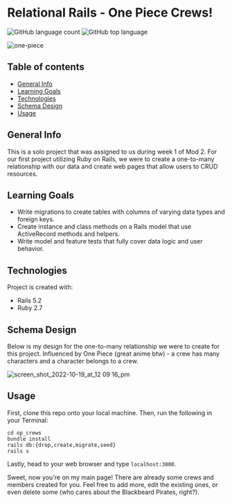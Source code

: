 # Relational Rails - One Piece Crews!

![GitHub language count](https://img.shields.io/github/languages/count/naomiyocum/op_crews)
![GitHub top language](https://img.shields.io/github/languages/top/naomiyocum/op_crews?color=yellow)

![one-piece](https://user-images.githubusercontent.com/102825498/196816536-5da9d3a7-aa27-47c0-bfbc-6e97f017dfec.jpeg)

## Table of contents
* [General Info](#general-info)
* [Learning Goals](#learning-goals)
* [Technologies](#technologies)
* [Schema Design](#schema-design)
* [Usage](#usage)

## General Info
This is a solo project that was assigned to us during week 1 of Mod 2. For our first project utilizing Ruby on Rails, we were to create a one-to-many relationship with our data and create web pages that allow users to CRUD resources.

## Learning Goals
* Write migrations to create tables with columns of varying data types and foreign keys.
* Create instance and class methods on a Rails model that use ActiveRecord methods and helpers.
* Write model and feature tests that fully cover data logic and user behavior.

## Technologies
Project is created with:
* Rails 5.2
* Ruby 2.7

## Schema Design
Below is my design for the one-to-many relationship we were to create for this project. 
Influenced by One Piece (great anime btw) - a crew has many characters and a character belongs to a crew.

![screen_shot_2022-10-19_at_12 09 16_pm](https://user-images.githubusercontent.com/102825498/196771136-2f9e938b-acc6-4d7f-aa30-2a74d478873b.png)

## Usage

First, clone this repo onto your local machine.
Then, run the following in your Terminal:

```
cd op_crews
bundle install
rails db:{drop,create,migrate,seed}
rails s
```
Lastly, head to your web browser and type `localhost:3000`.

Sweet, now you're on my main page! There are already some crews and members created for you. 
Feel free to add more, edit the existing ones, or even delete some (who cares about the Blackbeard Pirates, right?).
